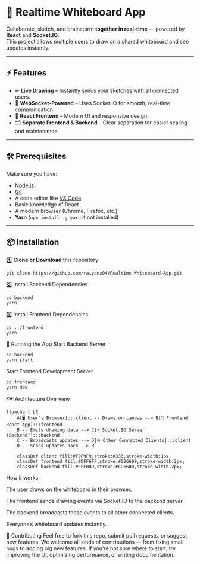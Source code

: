 # 🎨 Realtime Whiteboard App  

Collaborate, sketch, and brainstorm **together in real-time** — powered by **React** and **Socket.IO**.  
This project allows multiple users to draw on a shared whiteboard and see updates instantly.  

---

## ⚡ Features  
- ✏ **Live Drawing** – Instantly syncs your sketches with all connected users.  
- 🔌 **WebSocket-Powered** – Uses Socket.IO for smooth, real-time communication.  
- 🎯 **React Frontend** – Modern UI and responsive design.  
- 🗂 **Separate Frontend & Backend** – Clear separation for easier scaling and maintenance.  

---

## 🛠 Prerequisites  
Make sure you have:  
- [Node.js](https://nodejs.org/)  
- [Git](https://git-scm.com/)  
- A code editor like [VS Code](https://code.visualstudio.com/)  
- Basic knowledge of React  
- A modern browser (Chrome, Firefox, etc.)  
- **Yarn** (`npm install -g yarn` if not installed)  

---

## 📦 Installation  

1️⃣ **Clone or Download** this repository  
```
git clone https://github.com/raiyanz04/Realtime-Whiteboard-App.git
```

2️⃣ Install Backend Dependencies

```
cd backend
yarn
```
3️⃣ Install Frontend Dependencies
```
cd ../frontend
yarn
```
🚀 Running the App
Start Backend Server
```
cd backend
yarn start
```
Start Frontend Development Server
```
cd frontend
yarn dev
```
🗺 Architecture Overview
```mermaid
flowchart LR
    A[🖥 User's Browser]:::client -- Draws on canvas --> B[🎨 Frontend: React App]:::frontend
    B -- Emits drawing data --> C[⚡ Socket.IO Server (Backend)]:::backend
    C -- Broadcasts updates --> D[🌐 Other Connected Clients]:::client
    D -- Sends updates back --> B

    classDef client fill:#F9F9F9,stroke:#333,stroke-width:1px;
    classDef frontend fill:#DFF6FF,stroke:#006699,stroke-width:2px;
    classDef backend fill:#FFF0D9,stroke:#CC6600,stroke-width:2px;
```
How it works:

The user draws on the whiteboard in their browser.

The frontend sends drawing events via Socket.IO to the backend server.

The backend broadcasts these events to all other connected clients.

Everyone’s whiteboard updates instantly.

🤝 Contributing
Feel free to fork this repo, submit pull requests, or suggest new features.
We welcome all kinds of contributions — from fixing small bugs to adding big new features.
If you're not sure where to start, try improving the UI, optimizing performance, or writing documentation.
